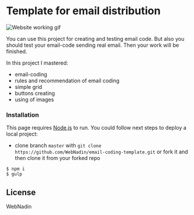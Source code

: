 # Template for email distribution

![Website working gif](https://github.com/WebNadin/email-coding-template/raw/master/src/images/email-gif.gif)

You can use this project for creating and testing email code.
But also you should test your email-code sending real email. Then your work will be finished.

In this project I mastered:
 - email-coding
 - rules and recommendation of email coding
 - simple grid
 - buttons creating
 - using of images

### Installation

This page requires [Node.js](https://nodejs.org/) to run.
You could follow next steps to deploy a local project:
 - clone branch `master` with `git clone https://github.com/WebNadin/email-coding-template.git` or fork it and then clone it from your forked repo

 ```
$ npm i
$ gulp
```


License
----

WebNadin
